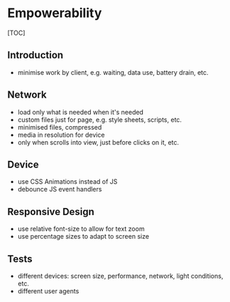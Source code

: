 # Empowerability

[TOC]



## Introduction

- minimise work by client, e.g. waiting, data use, battery drain, etc.



## Network

- load only what is needed when it's needed
- custom files just for page, e.g. style sheets, scripts, etc.
- minimised files, compressed
- media in resolution for device
- only when scrolls into view, just before clicks on it, etc.



## Device

- use CSS Animations instead of JS
- debounce JS event handlers



## Responsive Design

- use relative font-size to allow for text zoom
- use percentage sizes to adapt to screen size



## Tests

- different devices: screen size, performance, network, light conditions, etc.
- different user agents